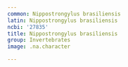 ```yaml
---
common: Nippostrongylus brasiliensis
latin: Nippostrongylus brasiliensis
ncbi: '27835'
title: Nippostrongylus brasiliensis
group: Invertebrates
image: .na.character

---
```


